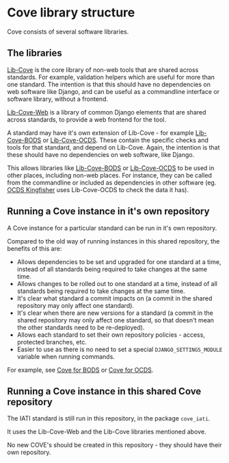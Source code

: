 Cove library structure
======================

Cove consists of several software libraries.

The libraries
-------------

[Lib-Cove](https://github.com/OpenDataServices/lib-cove) is the core library of non-web tools that are shared across standards. For example, validation helpers which are useful for more than one standard. The intention is that this should have no dependencies on web software like Django, and can be useful as a commandline interface or software library, without a frontend.

[Lib-Cove-Web](https://github.com/OpenDataServices/lib-cove-web) is a library of common Django elements that are shared across standards, to provide a web frontend for the tool.

A standard may have it's own extension of Lib-Cove - for example [Lib-Cove-BODS](https://github.com/openownership/lib-cove-bods) or [Lib-Cove-OCDS](https://github.com/open-contracting/lib-cove-ocds). 
These contain the specific checks and tools for that standard, and depend on Lib-Cove. Again, the intention is that these should have no dependencies on web software, like Django.

This allows libraries like [Lib-Cove-BODS](https://github.com/openownership/lib-cove-bods) or [Lib-Cove-OCDS](https://github.com/open-contracting/lib-cove-ocds) to be used in other places, including non-web places. For instance, they can be called from the commandline or included as dependencies in other software (eg. [OCDS Kingfisher](https://github.com/open-contracting/kingfisher) uses Lib-Cove-OCDS to check the data it has).

Running a Cove instance in it's own repository
----------------------------------------------

A Cove instance for a particular standard can be run in it's own repository.

Compared to the old way of running instances in this shared repository, the benefits of this are:

* Allows dependencies to be set and upgraded for one standard at a time, instead of all standards being required to take changes at the same time.
* Allows changes to be rolled out to one standard at a time, instead of all standards being required to take changes at the same time.
* It's clear what standard a commit impacts on (a commit in the shared repository may only affect one standard).
* It's clear when there are new versions for a standard (a commit in the shared repository may only affect one standard, so that doesn't mean the other standards need to be re-deployed).
* Allows each standard to set their own repository policies - access, protected branches, etc.
* Easier to use as there is no need to set a special `DJANGO_SETTINGS_MODULE` variable when running commands.

For example, see [Cove for BODS](https://github.com/openownership/cove-bods) or [Cove for OCDS](https://github.com/open-contracting/cove-ocds).


Running a Cove instance in this shared Cove repository
------------------------------------------------------

The IATI standard is still run in this repository, in the package `cove_iati`.

It uses the Lib-Cove-Web and the Lib-Cove libraries mentioned above.

No new COVE's should be created in this repository - they should have their own repository.
